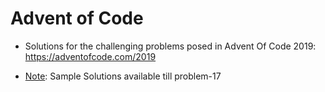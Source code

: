 # Advent of Code

* Solutions for the challenging problems posed in Advent Of Code 2019: https://adventofcode.com/2019

* <u>Note</u>: Sample Solutions available till problem-17
